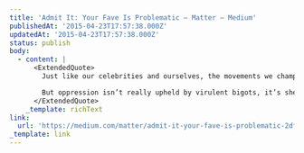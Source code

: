 ```yaml
---
title: 'Admit It: Your Fave Is Problematic — Matter — Medium'
publishedAt: '2015-04-23T17:57:38.000Z'
updatedAt: '2015-04-23T17:57:38.000Z'
status: publish
body:
  - content: |
      <ExtendedQuote>
        Just like our celebrities and ourselves, the movements we champion are also problematic. Our feminism is racist, classist and transphobic. Our anti-racism is sexist. Our LGBT rights movement is racist and classist. They are all ableist. Acknowledging this isn’t divisive: ignoring it is.

        But oppression isn’t really upheld by virulent bigots, it’s sheltered in the intentions of “good” people like you and me. People too concerned with seeing themselves as good to recognize where they have been bad. It’s time to hold ourselves accountable to the values that shape our movements. Grow up, own up, do better.
      </ExtendedQuote>
    _template: richText
link:
  url: 'https://medium.com/matter/admit-it-your-fave-is-problematic-2dfa692f557b'
_template: link
---
```


